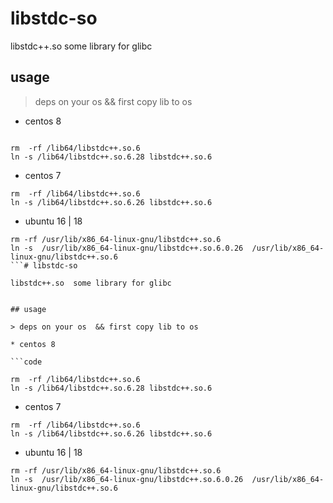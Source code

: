 # libstdc-so

libstdc++.so  some library for glibc


## usage

> deps on your os  && first copy lib to os

* centos 8

```code

rm  -rf /lib64/libstdc++.so.6
ln -s /lib64/libstdc++.so.6.28 libstdc++.so.6
```

* centos 7

```code
rm  -rf /lib64/libstdc++.so.6
ln -s /lib64/libstdc++.so.6.26 libstdc++.so.6
```

* ubuntu 16 | 18 

```code
rm -rf /usr/lib/x86_64-linux-gnu/libstdc++.so.6
ln -s  /usr/lib/x86_64-linux-gnu/libstdc++.so.6.0.26  /usr/lib/x86_64-linux-gnu/libstdc++.so.6
```# libstdc-so

libstdc++.so  some library for glibc


## usage

> deps on your os  && first copy lib to os

* centos 8

```code

rm  -rf /lib64/libstdc++.so.6
ln -s /lib64/libstdc++.so.6.28 libstdc++.so.6
```

* centos 7

```code
rm  -rf /lib64/libstdc++.so.6
ln -s /lib64/libstdc++.so.6.26 libstdc++.so.6
```

* ubuntu 16 | 18 

```code
rm -rf /usr/lib/x86_64-linux-gnu/libstdc++.so.6
ln -s  /usr/lib/x86_64-linux-gnu/libstdc++.so.6.0.26  /usr/lib/x86_64-linux-gnu/libstdc++.so.6
```

